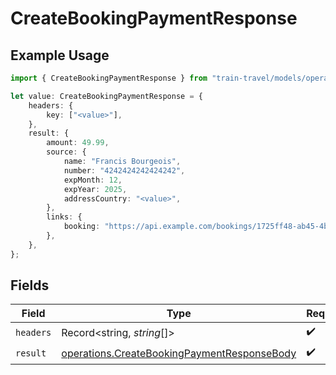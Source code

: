 # CreateBookingPaymentResponse

## Example Usage

```typescript
import { CreateBookingPaymentResponse } from "train-travel/models/operations";

let value: CreateBookingPaymentResponse = {
    headers: {
        key: ["<value>"],
    },
    result: {
        amount: 49.99,
        source: {
            name: "Francis Bourgeois",
            number: "4242424242424242",
            expMonth: 12,
            expYear: 2025,
            addressCountry: "<value>",
        },
        links: {
            booking: "https://api.example.com/bookings/1725ff48-ab45-4bb5-9d02-88745177dedb",
        },
    },
};
```

## Fields

| Field                                                                                                      | Type                                                                                                       | Required                                                                                                   | Description                                                                                                |
| ---------------------------------------------------------------------------------------------------------- | ---------------------------------------------------------------------------------------------------------- | ---------------------------------------------------------------------------------------------------------- | ---------------------------------------------------------------------------------------------------------- |
| `headers`                                                                                                  | Record<string, *string*[]>                                                                                 | :heavy_check_mark:                                                                                         | N/A                                                                                                        |
| `result`                                                                                                   | [operations.CreateBookingPaymentResponseBody](../../models/operations/createbookingpaymentresponsebody.md) | :heavy_check_mark:                                                                                         | N/A                                                                                                        |